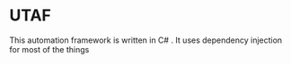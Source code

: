 # UTAF
This automation framework is written in C# .
It uses dependency injection for most of the things
